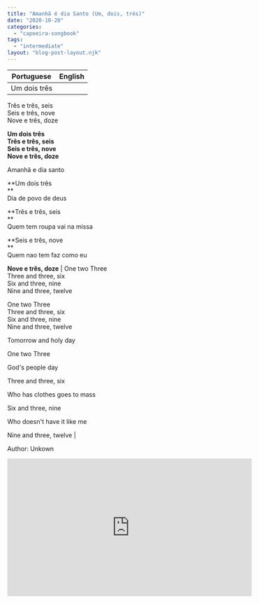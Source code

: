 ```yaml
---
title: "Amanhã é dia Santo (Um, dois, três)"
date: "2020-10-20"
categories: 
  - "capoeira-songbook"
tags: 
  - "intermediate"
layout: "blog-post-layout.njk"
---
```


| Portuguese | English |
| --- | --- |
| Um dois três  
Três e três, seis  
Seis e três, nove  
Nove e três, doze  
  
**Um dois três  
Três e três, seis  
Seis e três, nove  
Nove e três, doze**  
  
Amanhã e dia santo  
  
**Um dois três  
**  
Dia de povo de deus  
  
**Três e três, seis  
**  
Quem tem roupa vai na missa  
  
**Seis e três, nove  
**  
Quem nao tem faz como eu  
  
**Nove e três, doze** | One two Three  
Three and three, six  
Six and three, nine  
Nine and three, twelve  
  
One two Three  
Three and three, six  
Six and three, nine  
Nine and three, twelve  
  
Tomorrow and holy day  
  
One two Three  
  
God's people day  
  
Three and three, six  
  
Who has clothes goes to mass  
  
Six and three, nine  
  
Who doesn't have it like me  
  
Nine and three, twelve |

<figcaption>

Author: Unkown

</figcaption>

<iframe width="560" height="315" src="https://www.youtube.com/embed/YRe9t2OFaXU" title="YouTube video player" frameborder="0" allow="accelerometer; autoplay; clipboard-write; encrypted-media; gyroscope; picture-in-picture" allowfullscreen></iframe>
